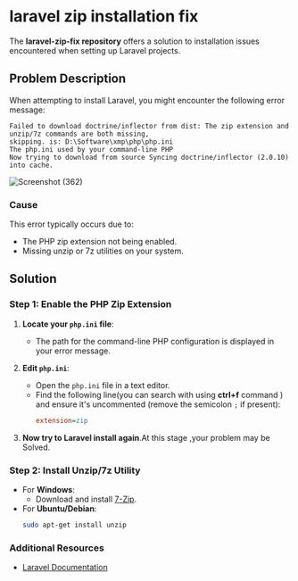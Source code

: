 # laravel zip installation fix
The **laravel-zip-fix repository** offers a solution to installation issues encountered when setting up Laravel projects.

## Problem Description

When attempting to install Laravel, you might encounter the following error message:
     
```
Failed to download doctrine/inflector from dist: The zip extension and unzip/7z commands are both missing, 
skipping. is: D:\Software\xmp\php\php.ini
The php.ini used by your command-line PHP
Now trying to download from source Syncing doctrine/inflector (2.0.10) into cache.
```
![Screenshot (362)](https://github.com/user-attachments/assets/50cb9989-1c31-4b47-b066-0ef2d39857b6)



### Cause
This error typically occurs due to:
- The PHP zip extension not being enabled.
- Missing unzip or 7z utilities on your system.
  
## Solution
### Step 1: Enable the PHP Zip Extension

1. **Locate your `php.ini` file**:
   - The path for the command-line PHP configuration is displayed in your error message.

2. **Edit `php.ini`**:
   - Open the `php.ini` file in a text editor.
   - Find the following line(you can search with using  **ctrl+f** command ) and ensure it's uncommented (remove the semicolon `;` if present):
     ```ini
     extension=zip
     ```

3. **Now try to Laravel install again**.At this stage ,your problem may be Solved.

### Step 2: Install Unzip/7z Utility

- For **Windows**:
  - Download and install [7-Zip](https://www.7-zip.org/).
- For **Ubuntu/Debian**:
  ```bash
  sudo apt-get install unzip
  
### Additional Resources
- [Laravel Documentation](https://laravel.com/docs/11.x)


